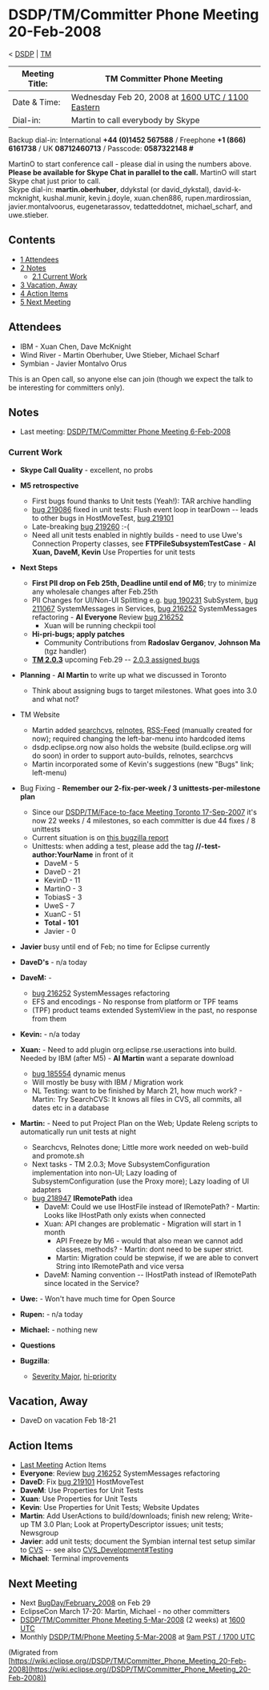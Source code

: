 

DSDP/TM/Committer Phone Meeting 20-Feb-2008
===========================================

< [DSDP](https://wiki.eclipse.org/DSDP "DSDP")‎ | [TM](./TM "DSDP/TM")

| Meeting Title: | **TM Committer Phone Meeting** |
| --- | --- |
| Date & Time: | Wednesday Feb 20, 2008 at [1600 UTC / 1100 Eastern](http://www.timeanddate.com/worldclock/meetingdetails.html?year=2008&month=2&day=20&hour=16&min=00&sec=0&p1=224&p2=159&p3=250&p4=136&p5=223&iv=1800) |
| Dial-in: | Martin to call everybody by Skype |

Backup dial-in: International **+44 (0)1452 567588** / Freephone **+1 (866) 6161738** / UK **08712460713** / Passcode: **0587322148 #**

MartinO to start conference call - please dial in using the numbers above.  
**Please be available for Skype Chat in parallel to the call.** MartinO will start Skype chat just prior to call.  
Skype dial-in: **martin.oberhuber**, ddykstal (or david\_dykstal), david-k-mcknight, kushal.munir, kevin.j.doyle, xuan.chen886, rupen.mardirossian, javier.montalvoorus, eugenetarassov, tedatteddotnet, michael\_scharf, and uwe.stieber.  

Contents
--------

*   [1 Attendees](#Attendees)
*   [2 Notes](#Notes)
    *   [2.1 Current Work](#Current-Work)
*   [3 Vacation, Away](#Vacation.2C-Away)
*   [4 Action Items](#Action-Items)
*   [5 Next Meeting](#Next-Meeting)

Attendees
---------

*   IBM - Xuan Chen, Dave McKnight
*   Wind River - Martin Oberhuber, Uwe Stieber, Michael Scharf
*   Symbian - Javier Montalvo Orus

This is an Open call, so anyone else can join (though we expect the talk to be interesting for committers only).

Notes
-----

*   Last meeting: [DSDP/TM/Committer Phone Meeting 6-Feb-2008](./Committer_Phone_Meeting_6-Feb-2008 "DSDP/TM/Committer Phone Meeting 6-Feb-2008")

### Current Work

*   **Skype Call Quality** \- excellent, no probs
*   **M5 retrospective**
    *   First bugs found thanks to Unit tests (Yeah!): TAR archive handling
    *   [bug 219086](https://bugs.eclipse.org/bugs/show_bug.cgi?id=219086) fixed in unit tests: Flush event loop in tearDown -- leads to other bugs in HostMoveTest, [bug 219101](https://bugs.eclipse.org/bugs/show_bug.cgi?id=219101)
    *   Late-breaking [bug 219260](https://bugs.eclipse.org/bugs/show_bug.cgi?id=219260) :-(
    *   Need all unit tests enabled in nightly builds - need to use Uwe's Connection Property classes, see **FTPFileSubsystemTestCase** \- **AI Xuan, DaveM, Kevin** Use Properties for unit tests
*   **Next Steps**
    *   **First PII drop on Feb 25th, Deadline until end of M6**; try to minimize any wholesale changes after Feb.25th
    *   PII Changes for UI/Non-UI Splitting e.g. [bug 190231](https://bugs.eclipse.org/bugs/show_bug.cgi?id=190231) SubSystem, [bug 211067](https://bugs.eclipse.org/bugs/show_bug.cgi?id=211067) SystemMessages in Services, [bug 216252](https://bugs.eclipse.org/bugs/show_bug.cgi?id=216252) SystemMessages refactoring - **AI Everyone** Review [bug 216252](https://bugs.eclipse.org/bugs/show_bug.cgi?id=216252)
        *   Xuan will be running checkpii tool
    *   **Hi-pri-bugs; apply patches**
        *   Community Contributions from **Radoslav Gerganov**, **Johnson Ma** (tgz handler)
    *   **[TM 2.0.3](./TM_2.0_Ramp_down_Plan_for_Europa#Ramp_down_for_Europa_SR2_.2829-Feb-2007.29 "TM 2.0 Ramp down Plan for Europa")** upcoming Feb.29 -- [2.0.3 assigned bugs](https://bugs.eclipse.org/bugs/buglist.cgi?query_format=advanced&classification=DSDP&product=Target+Management&target_milestone=2.0.3&cmdtype=doit)
*   **Planning** \- **AI Martin** to write up what we discussed in Toronto
    *   Think about assigning bugs to target milestones. What goes into 3.0 and what not?
*   TM Website
    *   Martin added [searchcvs](http://dsdp.eclipse.org/dsdp/tm/searchcvs.php?q=&project=0), [relnotes](http://dsdp.eclipse.org/dsdp/tm/news/relnotes.php?project=rse&version=HEAD), [RSS-Feed](http://dsdp.eclipse.org/dsdp/tm/feeds/builds-rse.xml) (manually created for now); required changing the left-bar-menu into hardcoded items
    *   dsdp.eclipse.org now also holds the website (build.eclipse.org will do soon) in order to support auto-builds, relnotes, searchcvs
    *   Martin incorporated some of Kevin's suggestions (new "Bugs" link; left-menu)
*   Bug Fixing - **Remember our 2-fix-per-week / 3 unittests-per-milestone plan**
    *   Since our [DSDP/TM/Face-to-face Meeting Toronto 17-Sep-2007](./Face-to-face_Meeting_Toronto_17-Sep-2007 "DSDP/TM/Face-to-face Meeting Toronto 17-Sep-2007") it's now 22 weeks / 4 milestones, so each committer is due 44 fixes / 8 unittests
    *   Current situation is on [this bugzilla report](https://bugs.eclipse.org/bugs/report.cgi?x_axis_field=&y_axis_field=assigned_to&z_axis_field=&query_format=report-table&classification=DSDP&product=Target+Management&bug_status=RESOLVED&bug_status=VERIFIED&bug_status=CLOSED&chfieldfrom=2007-09-17&chfieldto=Now&chfield=bug_status&chfieldvalue=RESOLVED&format=table&action=wrap&negate0=1&field0-0-0=resolution&type0-0-0=equals&value0-0-0=DUPLICATE)
    *   Unittests: when adding a test, please add the tag **//-test-author:YourName** in front of it
        *   DaveM - 5
        *   DaveD - 21
        *   KevinD - 11
        *   MartinO - 3
        *   TobiasS - 3
        *   UweS - 7
        *   XuanC - 51
        *   **Total - 101**
        *   Javier - 0
*   **Javier** busy until end of Feb; no time for Eclipse currently
*   **DaveD's** \- n/a today
*   **DaveM:** -
    *   [bug 216252](https://bugs.eclipse.org/bugs/show_bug.cgi?id=216252) SystemMessages refactoring
    *   EFS and encodings - No response from platform or TPF teams
    *   (TPF) product teams extended SystemView in the past, no response from them
*   **Kevin:** \- n/a today
*   **Xuan:** \- Need to add plugin org.eclipse.rse.useractions into build. Needed by IBM (after M5) - **AI Martin** want a separate download
    *   [bug 185554](https://bugs.eclipse.org/bugs/show_bug.cgi?id=185554) dynamic menus
    *   Will mostly be busy with IBM / Migration work
    *   NL Testing: want to be finished by March 21, how much work? - Martin: Try SearchCVS: It knows all files in CVS, all commits, all dates etc in a database
*   **Martin:** \- Need to put Project Plan on the Web; Update Releng scripts to automatically run unit tests at night
    *   Searchcvs, Relnotes done; Little more work needed on web-build and promote.sh
    *   Next tasks - TM 2.0.3; Move SubsystemConfiguration implementation into non-UI; Lazy loading of SubsystemConfiguration (use the Proxy more); Lazy loading of UI adapters
    *   [bug 218947](https://bugs.eclipse.org/bugs/show_bug.cgi?id=218947) **IRemotePath** idea
        *   DaveM: Could we use IHostFile instead of IRemotePath? - Martin: Looks like IHostPath only exists when connected
        *   Xuan: API changes are problematic - Migration will start in 1 month
            *   API Freeze by M6 - would that also mean we cannot add classes, methods? - Martin: dont need to be super strict.
            *   Martin: Migration could be stepwise, if we are able to convert String into IRemotePath and vice versa
        *   DaveM: Naming convention -- IHostPath instead of IRemotePath since located in the Service?
*   **Uwe:** \- Won't have much time for Open Source
*   **Rupen:** \- n/a today
*   **Michael:** \- nothing new
*   **Questions**

*   **Bugzilla**:
    *   [Severity Major](https://bugs.eclipse.org/bugs/buglist.cgi?query_format=advanced&classification=DSDP&product=Target+Management&bug_status=UNCONFIRMED&bug_status=NEW&bug_status=ASSIGNED&bug_status=REOPENED&bug_severity=blocker&bug_severity=critical&bug_severity=major&cmdtype=doit), [hi-priority](https://bugs.eclipse.org/bugs/buglist.cgi?query_format=advanced&classification=DSDP&product=Target+Management&bug_status=UNCONFIRMED&bug_status=NEW&bug_status=ASSIGNED&bug_status=REOPENED&cmdtype=doit&field0-0-0=priority&type0-0-0=regexp&value0-0-0=P%5B12%5D&field0-0-1=bug_severity&type0-0-1=regexp&value0-0-1=blocker%7Ccritical%7Cmajor)

Vacation, Away
--------------

*   DaveD on vacation Feb 18-21

Action Items
------------

*   [Last Meeting](./Committer_Phone_Meeting_6-Feb-2008#Action_Items "DSDP/TM/Committer Phone Meeting 6-Feb-2008") Action Items
*   **Everyone**: Review [bug 216252](https://bugs.eclipse.org/bugs/show_bug.cgi?id=216252) SystemMessages refactoring
*   **DaveD**: Fix [bug 219101](https://bugs.eclipse.org/bugs/show_bug.cgi?id=219101) HostMoveTest
*   **DaveM**: Use Properties for Unit Tests
*   **Xuan**: Use Properties for Unit Tests
*   **Kevin**: Use Properties for Unit Tests; Website Updates
*   **Martin**: Add UserActions to build/downloads; finish new releng; Write-up TM 3.0 Plan; Look at PropertyDescriptor issues; unit tests; Newsgroup
*   **Javier**: add unit tests; document the Symbian internal test setup similar to [CVS](https://bugs.eclipse.org/bugs/show_bug.cgi?id=204138#c20) \-\- see also [CVS_Development#Testing](./CVS_Development#Testing "CVS Development")
*   **Michael**: Terminal improvements

Next Meeting
------------

*   Next [BugDay/February_2008](./BugDay/February_2008 "BugDay/February 2008") on Feb 29
*   EclipseCon March 17-20: Martin, Michael - no other committers
*   [DSDP/TM/Committer Phone Meeting 5-Mar-2008](./Committer_Phone_Meeting_5-Mar-2008 "DSDP/TM/Committer Phone Meeting 5-Mar-2008") (2 weeks) at [1600 UTC](http://www.timeanddate.com/worldclock/meetingdetails.html?year=2008&month=3&day=5&hour=16&min=00&sec=0&p1=224&p2=159&p3=250&p4=136&p5=223&iv=1800)
*   Monthly [DSDP/TM/Phone Meeting 5-Mar-2008](./Phone_Meeting_5-Mar-2008 "DSDP/TM/Phone Meeting 5-Mar-2008") at [9am PST / 1700 UTC](http://www.timeanddate.com/worldclock/fixedtime.html?month=3&day=5&year=2008&hour=16&min=00&sec=0&p1=0)


(Migrated from [https://wiki.eclipse.org//DSDP/TM/Committer_Phone_Meeting_20-Feb-2008](https://wiki.eclipse.org//DSDP/TM/Committer_Phone_Meeting_20-Feb-2008))